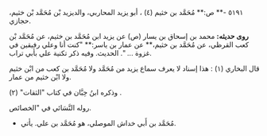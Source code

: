 ٥١٩١ -** ص:** مُحَمَّد بن خثيم (٤) ، أبو يزيد المحاربي، والديزيد بْن مُحَمَّد بْن خثيم، حجازي.

**روى حديثه:** محمد بن إسحاق بن يسار (ص) عن يزيد ابن مُحَمَّد بن خثيم، عن مُحَمَّد بْن كعب القرظي، عن مُحَمَّد بن خثيم،** عن عمار بن ياسر:** "كنت أنا وعلي رفيقين في غزوة ... ". الحديث. وفيه ذكر تكنية علي بأبي تراب.

قال البخاري (١) : هذا إسناد لا يعرف سماع يزيد من مُحَمَّد ولا مُحَمَّد بن كعب من ابْن خثيم ولا ابْن خثيم من عمار.

وذكره ابنُ حِبَّان في كتاب "الثقات" (٢) .

روله النَّسَائي في "الخصائص.

- مُحَمَّد بن أَبي خداش الموصلي، هو مُحَمَّد بن علي. يأتي.